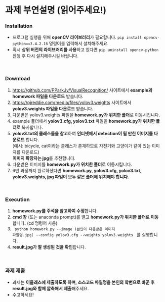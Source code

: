 # 과제 부연설명 (읽어주세요!)

### Installation
- 프로그램 실행을 위해 **openCV 라이브러리**가 필요합니다. <code>pip install opencv-python==3.4.2.16</code> 명령어를 입력해서 설치해주세요.     
- 혹시 **상위 버전의 라이브러리를 사용**하고 있다면 <code>pip uninstall opencv-python</code> 진행 후 다시 설치해주시길 바랍니다. 
<br/>

### Download
1. https://github.com/PParkJy/VisualRecognition/ 사이트에서 **example과 homework 파일을 다운로드** 받습니다.
2. https://pjreddie.com/media/files/yolov3.weights 사이트에서 **yolov3.weights 파일을 다운로드** 받습니다. 
3. 다운받은 yolov3.weights 파일을 **homework.py가 위치한 폴더**로 이동시킵니다.
4. example 폴더에서 **yolov3.cfg, yolov3.txt** 파일을 **homework.py가 위치한 폴더**로 복사합니다.
5. **yolov3.txt의 클래스들을 참고**하여 **인터넷에서 detection이 될 만한 이미지를 다운로드** 합니다.     
   (예시: bicycle, cat이라는 클래스가 존재하므로 자전거와 고양이가 같이 있는 이미지를 다운로드)   
   **이미지 확장자는 jpg**를 추천합니다.
6. 다운받은 이미지를 **homework.py가 위치한 폴더**로 이동시킵니다.    
7. 6번 과정까지 완료하셨다면 **homework.py, yolov3.cfg, yolov3.txt, yolov3.weights, jpg 파일이 모두 같은 폴더에 위치해야 합니다.**

<br/>

### Execution
1. **homework.py를 주석을 참고하여 수정**합니다.
2. **cmd 창** (또는 anaconda prompt)를 열고 **homework.py가 위치한 폴더로 이동**합니다. (cd 명령어 사용) 
3. <code> python homework.py --image (본인이 다운받은 이미지 파일명.jpg) --config yolov3.cfg --weights yolov3.weights </code> 를 실행합니다. 
4. **result.jpg가 잘 생성된 것을 확인**합니다.

<br/>

### 과제 제출
- 과제는 **이클래스에 제출하도록 하며, 소스코드 파일명을 본인의 학번으로 바꾼 후 result.jpg와 함께 압축해서 제출**해주세요. 
- 수고하세요!
